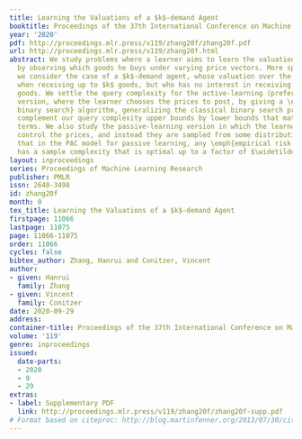 ```yaml
---
title: Learning the Valuations of a $k$-demand Agent
booktitle: Proceedings of the 37th International Conference on Machine Learning
year: '2020'
pdf: http://proceedings.mlr.press/v119/zhang20f/zhang20f.pdf
url: http://proceedings.mlr.press/v119/zhang20f.html
abstract: We study problems where a learner aims to learn the valuations of an agent
  by observing which goods he buys under varying price vectors. More specifically,
  we consider the case of a $k$-demand agent, whose valuation over the goods is additive
  when receiving up to $k$ goods, but who has no interest in receiving more than $k$
  goods. We settle the query complexity for the active-learning (preference elicitation)
  version, where the learner chooses the prices to post, by giving a \emph{biased
  binary search} algorithm, generalizing the classical binary search procedure. We
  complement our query complexity upper bounds by lower bounds that match up to lower-order
  terms. We also study the passive-learning version in which the learner does not
  control the prices, and instead they are sampled from some distribution. We show
  that in the PAC model for passive learning, any \emph{empirical risk minimizer}
  has a sample complexity that is optimal up to a factor of $\widetilde{O}(k)$.
layout: inproceedings
series: Proceedings of Machine Learning Research
publisher: PMLR
issn: 2640-3498
id: zhang20f
month: 0
tex_title: Learning the Valuations of a $k$-demand Agent
firstpage: 11066
lastpage: 11075
page: 11066-11075
order: 11066
cycles: false
bibtex_author: Zhang, Hanrui and Conitzer, Vincent
author:
- given: Hanrui
  family: Zhang
- given: Vincent
  family: Conitzer
date: 2020-09-29
address: 
container-title: Proceedings of the 37th International Conference on Machine Learning
volume: '119'
genre: inproceedings
issued:
  date-parts:
  - 2020
  - 9
  - 29
extras:
- label: Supplementary PDF
  link: http://proceedings.mlr.press/v119/zhang20f/zhang20f-supp.pdf
# Format based on citeproc: http://blog.martinfenner.org/2013/07/30/citeproc-yaml-for-bibliographies/
---
```

